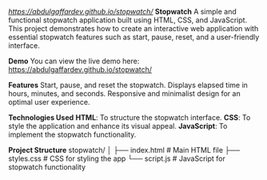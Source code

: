 _https://abdulgaffardev.github.io/stopwatch/_
**Stopwatch**
A simple and functional stopwatch application built using HTML, CSS, and JavaScript. This project demonstrates how to create an interactive web application with essential stopwatch features such as start, pause, reset, and a user-friendly interface.

**Demo**
You can view the live demo here: https://abdulgaffardev.github.io/stopwatch/

**Features**
Start, pause, and reset the stopwatch.
Displays elapsed time in hours, minutes, and seconds.
Responsive and minimalist design for an optimal user experience.

**Technologies Used**
**HTML**: To structure the stopwatch interface.
**CSS**: To style the application and enhance its visual appeal.
**JavaScript**: To implement the stopwatch functionality.

**Project Structure**
stopwatch/
│
├── index.html       # Main HTML file
├── styles.css       # CSS for styling the app
└── script.js        # JavaScript for stopwatch functionality

